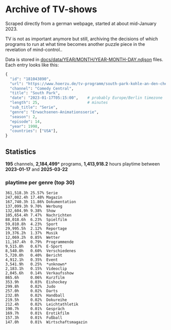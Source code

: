 # Archive of TV-shows

Scraped directly from a german webpage, started at about mid-January 2023.

TV is not as important anymore but still, archiving the decisions of which programs to run at what time
becomes another puzzle piece in the revelation of mind-control.. 

Data is stored in [docs/data/YEAR/MONTH/YEAR-MONTH-DAY.ndjson](docs/data/) files. 
Each entry looks like this:

```python
{
  "id": "181043890", 
  "url": "https://www.hoerzu.de/tv-programm/south-park-kohle-an-den-chefkoch/bid_181043890/", 
  "channel": "Comedy Central", 
  "title": "South Park", 
  "date": "2023-01-17T05:15:00",    # probably Europe/Berlin timezone 
  "length": 25,                     # minutes 
  "sub_title": "Serie", 
  "genre": "Erwachsenen-Animationsserie", 
  "season": 2, 
  "episode": 14, 
  "year": 1998, 
  "countries": ["USA"],
}
```

## Statistics

**195** channels, **2,184,499*** programs, **1,413,918.2** hours playtime between **2023-01-17** and **2025-03-22**


### playtime per genre (top 30)

    361,518.3h 25.57% Serie
    247,082.4h 17.48% Magazin
    167,740.3h 11.86% Dokumentation
    137,099.3h 9.70%  Werbung
    132,604.9h 9.38%  Show
    105,654.4h 7.47%  Nachrichten
    88,018.6h  6.23%  Spielfilm
    59,810.8h  4.23%  Sport
    29,995.5h  2.12%  Reportage
    19,376.2h  1.37%  Musik
    12,069.2h  0.85%  Wetter
    11,167.4h  0.79%  Programmende
    9,515.0h   0.67%  E-Sport
    8,540.0h   0.60%  Verschiedenes
    5,720.0h   0.40%  Bericht
    4,912.1h   0.35%  Event
    3,541.9h   0.25%  *unknown*
    2,183.1h   0.15%  Videoclip
    2,045.6h   0.14%  Verkaufsshow
    865.6h     0.06%  Kurzfilm
    353.9h     0.03%  Eishockey
    299.8h     0.02%  Judo
    257.0h     0.02%  Darts
    232.8h     0.02%  Handball
    219.5h     0.02%  Dokureihe
    212.4h     0.02%  Leichtathletik
    190.7h     0.01%  Gespräch
    169.7h     0.01%  Erotikfilm
    157.3h     0.01%  Fußball
    147.0h     0.01%  Wirtschaftsmagazin
